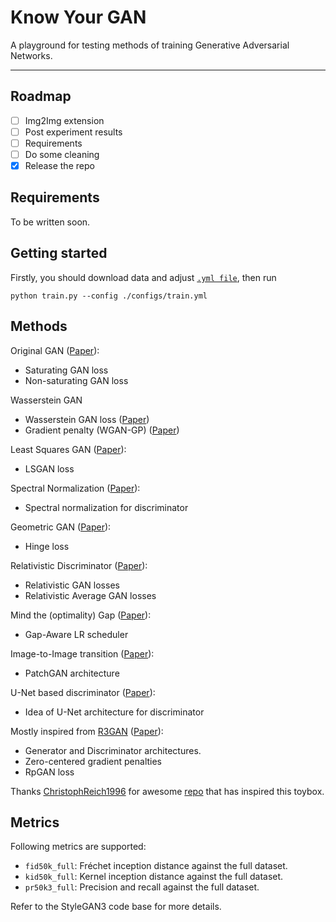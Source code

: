 # Know Your GAN
A playground for testing methods of training Generative Adversarial Networks.

---

## Roadmap
- [ ] Img2Img extension
- [ ] Post experiment results
- [ ] Requirements
- [ ] Do some cleaning
- [x] Release the repo

## Requirements
To be written soon.

## Getting started
Firstly, you should download data and adjust [`.yml file`](./configs/train.yml), then run
```
python train.py --config ./configs/train.yml
```
## Methods

Original GAN ([Paper](https://arxiv.org/abs/1406.2661)):
- Saturating GAN loss
- Non-saturating GAN loss

Wasserstein GAN
- Wasserstein GAN loss ([Paper](https://arxiv.org/abs/1701.07875))
- Gradient penalty (WGAN-GP) ([Paper](https://arxiv.org/abs/1704.00028))

Least Squares GAN ([Paper](https://arxiv.org/abs/1611.04076)):
- LSGAN loss

Spectral Normalization ([Paper](https://arxiv.org/abs/1802.05957)):
- Spectral normalization for discriminator

Geometric GAN ([Paper](https://arxiv.org/abs/1705.02894)):
- Hinge loss

Relativistic Discriminator ([Paper](https://arxiv.org/abs/1807.00734)):
- Relativistic GAN losses
- Relativistic Average GAN losses

Mind the (optimality) Gap ([Paper](https://arxiv.org/abs/2302.00089)): 
- Gap-Aware LR scheduler

Image-to-Image transition ([Paper](https://arxiv.org/pdf/1611.07004)):
- PatchGAN architecture

U-Net based discriminator ([Paper](https://arxiv.org/abs/2002.12655)):
- Idea of U-Net architecture for discriminator

Mostly inspired from [R3GAN](https://github.com/brownvc/R3GAN) ([Paper](https://arxiv.org/abs/2501.05441)):
- Generator and Discriminator architectures.
- Zero-centered gradient penalties
- RpGAN loss

Thanks [ChristophReich1996](https://github.com/ChristophReich1996) for awesome [repo](https://github.com/ChristophReich1996/Mode_Collapse) that has inspired this toybox.

## Metrics

Following metrics are supported:


* `fid50k_full`: Fr&eacute;chet inception distance against the full dataset.
* `kid50k_full`: Kernel inception distance against the full dataset.
* `pr50k3_full`: Precision and recall against the full dataset.

Refer to the StyleGAN3 code base for more details.